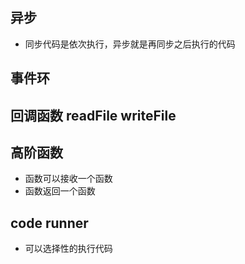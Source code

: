 ## 异步
- 同步代码是依次执行，异步就是再同步之后执行的代码

## 事件环

## 回调函数 readFile writeFile

## 高阶函数 
- 函数可以接收一个函数
- 函数返回一个函数

## code runner
- 可以选择性的执行代码